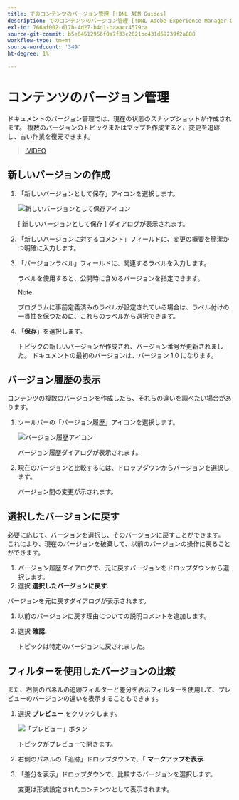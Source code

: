 ```yaml
---
title: でのコンテンツのバージョン管理 [!DNL AEM Guides]
description: でのコンテンツのバージョン管理 [!DNL Adobe Experience Manager Guides]
exl-id: 766af002-d17b-4d27-b4d1-baaacc4579ca
source-git-commit: b5e64512956f0a7f33c2021bc431d69239f2a088
workflow-type: tm+mt
source-wordcount: '349'
ht-degree: 1%

---
```


# コンテンツのバージョン管理

ドキュメントのバージョン管理では、現在の状態のスナップショットが作成されます。 複数のバージョンのトピックまたはマップを作成すると、変更を追跡し、古い作業を復元できます。

>[!VIDEO](https://video.tv.adobe.com/v/336724?quality=12&learn=on)

## 新しいバージョンの作成

1. 「新しいバージョンとして保存」アイコンを選択します。

   ![新しいバージョンとして保存アイコン](images/common/save-as-new-version.png)

   [ 新しいバージョンとして保存 ] ダイアログが表示されます。

1. 「新しいバージョンに対するコメント」フィールドに、変更の概要を簡潔かつ明確に入力します。
1. 「バージョンラベル」フィールドに、関連するラベルを入力します。

   ラベルを使用すると、公開時に含めるバージョンを指定できます。

   >[!NOTE]
   > 
   > プログラムに事前定義済みのラベルが設定されている場合は、ラベル付けの一貫性を保つために、これらのラベルから選択できます。
1. 「**保存**」を選択します。

   トピックの新しいバージョンが作成され、バージョン番号が更新されました。 ドキュメントの最初のバージョンは、バージョン 1.0 になります。

## バージョン履歴の表示

コンテンツの複数のバージョンを作成したら、それらの違いを調べたい場合があります。

1. ツールバーの「バージョン履歴」アイコンを選択します。

   ![バージョン履歴アイコン](images/lesson-7/version-history.png)

   バージョン履歴ダイアログが表示されます。

1. 現在のバージョンと比較するには、ドロップダウンからバージョンを選択します。

   バージョン間の変更が示されます。

## 選択したバージョンに戻す

必要に応じて、バージョンを選択し、そのバージョンに戻すことができます。 これにより、現在のバージョンを破棄して、以前のバージョンの操作に戻ることができます。

1. バージョン履歴ダイアログで、元に戻すバージョンをドロップダウンから選択します。
1. 選択 **選択したバージョンに戻す**.

バージョンを元に戻すダイアログが表示されます。

1. 以前のバージョンに戻す理由についての説明コメントを追加します。
1. 選択 **確認**.

   トピックは特定のバージョンに戻されました。

## フィルターを使用したバージョンの比較

また、右側のパネルの追跡フィルターと差分を表示フィルターを使用して、プレビューのバージョンの違いを表示することもできます。

1. 選択 **プレビュー** をクリックします。

   ![「プレビュー」ボタン](images/common/select-preview.png)

   トピックがプレビューで開きます。

1. 右側のパネルの「追跡」ドロップダウンで、「 **マークアップを表示**.
1. 「差分を表示」ドロップダウンで、比較するバージョンを選択します。

   変更は形式設定されたコンテンツとして表示されます。
